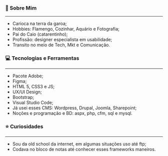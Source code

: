 

<h3>👻 Sobre Mim</h3>
<hr>

<ul>
  <li>Carioca na terra da garoa;</li>
  <li>Hobbies: Flamengo, Cozinhar, Aquário e Fotografia;</li>
  <li>Pai do Caio (catarentinho);</li>
  <li>Profissão: designer especialista em usabilidade;</li>
  <li>Transito no meio de Tech, Mkt e Comunicação.</li>
</ul>

<h3>💻 Tecnologias e Ferramentas </h3>
<hr>

<ul>
  <li>Pacote Adobe;</li>
  <li>Figma;</li>
  <li>HTML 5, CSS3 e JS;</li>
  <li>UX/UI Design;</li>
  <li>Bootstrap;</li>
  <li>Visual Studio Code;</li>
  <li>Já usei esses CMS: Wordpress, Drupal, Joomla, Sharepoint;</li>
  <li>Noções e programação e BD: aspx, php, cfm, sql e mysql.  </li>
</ul>

<h3>⭐️ Curiosidades</h3>
<hr>

<ul>
  <li>Sou da old school da internet, em algumas situações uso até ftp;</li>
  <li>Codava no bloco de notas até conhecer esses frameworks maneiros.</li>
</ul>
